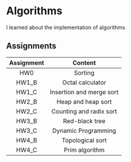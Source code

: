 # Algorithms

I learned about the implementation of algorithms

## Assignments

| Assignment |         Content          |
| :--------: | :----------------------: |
|    HW0     |         Sorting          |
|   HW1_B    |     Octal calculator     |
|   HW1_C    | Insertion and merge sort |
|   HW2_B    |    Heap and heap sort    |
|   HW2_C    | Counting and radix sort  |
|   HW3_B    |      Red-black tree      |
|   HW3_C    |   Dynamic Programming    |
|   HW4_B    |     Topological sort     |
|   HW4_C    |      Prim algorithm      |
